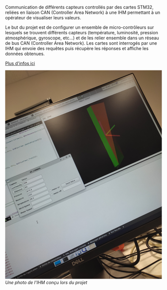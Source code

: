 Communication de différents capteurs controllés par des cartes STM32, reliées en liaison CAN (Controller Area Network) à une IHM permettant à un opérateur de visualiser leurs valeurs.

Le but du projet est de configurer un ensemble de micro-contrôleurs sur lesquels se trouvent différents capteurs (température, luminosité, pression atmosphérique, gyroscope, etc...) et de les relier ensemble dans un réseau de bus CAN (Controller Area Network). Les cartes sont interrogés par une IHM qui envoie des requêtes puis récupère les réponses et affiche les données obtenues.

[Plus d'infos ici](https://web.enib.fr/~kerhoas/rescapt_cours_index.html)

![CAN](img/CAN.jpg)
_Une photo de l'IHM conçu lors du projet_